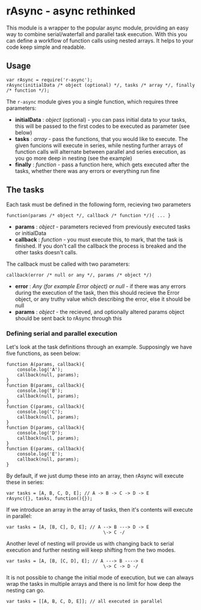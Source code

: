 # rAsync - async rethinked

This module is a wrapper to the popular async module, providing an easy way to combine serial/waterfall and parallel task execution. With this you can define a workflow of function calls using nested arrays. It helps to your code keep simple and readable.

## Usage

```
var rAsync = require('r-async');
rAsync(initialData /* object (optional) */, tasks /* array */, finally /* function */);
```

The `r-async` module gives you a single function, which requires three parameters:

- **initialData** : *object* (optional) - you can pass initial data to your tasks, this will be passed to the first codes to be executed as parameter (see below)
- **tasks** : *array* - pass the functions, that you would like to execute. The given funcions will execute in series, while nesting further arrays of function calls will alternate between parallel and series execution, as you go more deep in nesting (see the example)
- **finally** : *function* - pass a function here, which gets executed after the tasks, whether there was any errors or everything run fine

## The tasks

Each task must be defined in the following form, recieving two parameters

```
function(params /* object */, callback /* function */){ ... }
```

- **params** : *object* - parameters recieved from previously executed tasks or initialData
- **callback** : *function* - you must execute this, to mark, that the task is finished. If you don't call the callback the process is breaked and the other tasks doesn't calls.

The callback must be called with two parameters:

```
callback(error /* null or any */, params /* object */)
```

- **error** : *Any (for example Error object) or null* - if there was any errors during the execution of the task, then this should recieve the Error object, or any truthy value which describing the error, else it should be null
- **params** : *object* - the recieved, and optionally altered params object should be sent back to rAsync through this

### Defining serial and parallel execution

Let's look at the task definitions through an example. Supposingly we have five functions, as seen below:

```
function A(params, callback){
	console.log('A');
	callback(null, params);
}
function B(params, callback){
	console.log('B');
	callback(null, params);
}
function C(params, callback){
	console.log('C');
	callback(null, params);
}
function D(params, callback){
	console.log('D');
	callback(null, params);
}
function E(params, callback){
	console.log('E');
	callback(null, params);
}
```

By default, if we just dump these into an array, then rAsync will execute these in series:

```
var tasks = [A, B, C, D, E]; // A -> B -> C -> D -> E
rAsync({}, tasks, function(){});
```

If we introduce an array in the array of tasks, then it's contents will execute in parallel:

```
var tasks = [A, [B, C], D, E]; // A --> B ---> D -> E
                                    \-> C -/
```

Another level of nesting will provide us with changing back to serial execution and further nesting will keep shifting from the two modes.
```
var tasks = [A, [B, [C, D], E]; // A ---> B ----> E
                                    \-> C -> D -/
```
It is not possible to change the initial mode of execution, but we can always wrap the tasks in multiple arrays and there is no limit for how deep the nesting can go.

```
var tasks = [[A, B, C, D, E]]; // all executed in parallel
```
